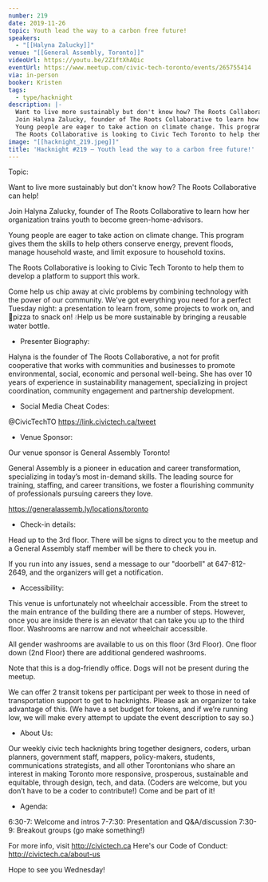 ```yaml
---
number: 219
date: 2019-11-26
topic: Youth lead the way to a carbon free future!
speakers:
  - "[[Halyna Zalucky]]"
venue: "[[General Assembly, Toronto]]"
videoUrl: https://youtu.be/2Z1ftXhAQic
eventUrl: https://www.meetup.com/civic-tech-toronto/events/265755414
via: in-person
booker: Kristen
tags:
  - type/hacknight
description: |-
  Want to live more sustainably but don't know how? The Roots Collaborative can help!
  Join Halyna Zalucky, founder of The Roots Collaborative to learn how her organization trains youth to become green-home-advisors.
  Young people are eager to take action on climate change. This program gives them the skills to help others conserve energy, prevent floods, manage household waste, and limit exposure to household toxins.
  The Roots Collaborative is looking to Civic Tech Toronto to help them to develop a platform to support this work.
image: "[[hacknight_219.jpeg]]"
title: 'Hacknight #219 – Youth lead the way to a carbon free future!'
---
```


Topic:

Want to live more sustainably but don't know how? The Roots Collaborative can help!

Join Halyna Zalucky, founder of The Roots Collaborative to learn how her organization trains youth to become green-home-advisors.

Young people are eager to take action on climate change. This program gives them the skills to help others conserve energy, prevent floods, manage household waste, and limit exposure to household toxins.

The Roots Collaborative is looking to Civic Tech Toronto to help them to develop a platform to support this work.

Come help us chip away at civic problems by combining technology with the power of our community. We've got everything you need for a perfect Tuesday night: a presentation to learn from, some projects to work on, and 🍕pizza to snack on! 💧Help us be more sustainable by bringing a reusable water bottle.

+ Presenter Biography:

Halyna is the founder of The Roots Collaborative, a not for profit cooperative that works with communities and businesses to promote environmental, social, economic and personal well-being. She has over 10 years of experience in sustainability management, specializing in project coordination, community engagement and partnership development.

+ Social Media Cheat Codes:

@CivicTechTO 
https://link.civictech.ca/tweet

+ Venue Sponsor:

Our venue sponsor is General Assembly Toronto!

General Assembly is a pioneer in education and career transformation, specializing in today’s most in-demand skills. The leading source for training, staffing, and career transitions, we foster a flourishing community of professionals pursuing careers they love.

https://generalassemb.ly/locations/toronto

+ Check-in details:

Head up to the 3rd floor. There will be signs to direct you to the meetup and a General Assembly staff member will be there to check you in.

If you run into any issues, send a message to our "doorbell" at 647-812-2649, and the organizers will get a notification.

+ Accessibility:

This venue is unfortunately not wheelchair accessible. From the street to the main entrance of the building there are a number of steps. However, once you are inside there is an elevator that can take you up to the third floor. Washrooms are narrow and not wheelchair accessible.

All gender washrooms are available to us on this floor (3rd Floor). One floor down (2nd Floor) there are additional gendered washrooms.

Note that this is a dog-friendly office. Dogs will not be present during the meetup.

We can offer 2 transit tokens per participant per week to those in need of transportation support to get to hacknights. Please ask an organizer to take advantage of this. (We have a set budget for tokens, and if we’re running low, we will make every attempt to update the event description to say so.)

+ About Us:

Our weekly civic tech hacknights bring together designers, coders, urban planners, government staff, mappers, policy-makers, students, communications strategists, and all other Torontonians who share an interest in making Toronto more responsive, prosperous, sustainable and equitable, through design, tech, and data. (Coders are welcome, but you don’t have to be a coder to contribute!) Come and be part of it!

+ Agenda:

6:30-7: Welcome and intros
7-7:30: Presentation and Q&A/discussion
7:30-9: Breakout groups (go make something!)

For more info, visit http://civictech.ca
Here's our Code of Conduct: http://civictech.ca/about-us

Hope to see you Wednesday!